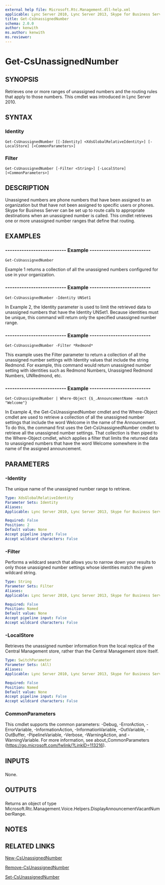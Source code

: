 ```yaml
---
external help file: Microsoft.Rtc.Management.dll-help.xml
applicable: Lync Server 2010, Lync Server 2013, Skype for Business Server 2015, Skype for Business Server 2019
title: Get-CsUnassignedNumber
schema: 2.0.0
author: kenwith
ms.author: kenwith
ms.reviewer:
---
```


# Get-CsUnassignedNumber

## SYNOPSIS
Retrieves one or more ranges of unassigned numbers and the routing rules that apply to those numbers.
This cmdlet was introduced in Lync Server 2010.



## SYNTAX

### Identity
```
Get-CsUnassignedNumber [[-Identity] <XdsGlobalRelativeIdentity>] [-LocalStore] [<CommonParameters>]
```

### Filter
```
Get-CsUnassignedNumber [-Filter <String>] [-LocalStore] [<CommonParameters>]
```

## DESCRIPTION
Unassigned numbers are phone numbers that have been assigned to an organization but that have not been assigned to specific users or phones.
Skype for Business Server can be set up to route calls to appropriate destinations when an unassigned number is called.
This cmdlet retrieves one or more unassigned number ranges that define that routing.



## EXAMPLES

### -------------------------- Example --------------------------
```
Get-CsUnassignedNumber
```

Example 1 returns a collection of all the unassigned numbers configured for use in your organization.

### -------------------------- Example --------------------------
```
Get-CsUnassignedNumber -Identity UNSet1
```

In Example 2, the Identity parameter is used to limit the retrieved data to unassigned numbers that have the Identity UNSet1.
Because identities must be unique, this command will return only the specified unassigned number range.

### -------------------------- Example --------------------------
```
Get-CsUnassignedNumber -Filter *Redmond*
```

This example uses the Filter parameter to return a collection of all the unassigned number settings with Identity values that include the string Redmond.
For example, this command would return unassigned number setting with identities such as Redmond Numbers, Unassigned Redmond Numbers, UNRedmond, etc.

### -------------------------- Example --------------------------
```
Get-CsUnassignedNumber | Where-Object {$_.AnnouncementName -match "Welcome"}
```

In Example 4, the Get-CsUnassignedNumber cmdlet and the Where-Object cmdlet are used to retrieve a collection of all the unassigned number settings that include the word Welcome in the name of the Announcement.
To do this, the command first uses the Get-CsUnassignedNumber cmdlet to retrieve all the unassigned number settings.
That collection is then piped to the Where-Object cmdlet, which applies a filter that limits the returned data to unassigned numbers that have the word Welcome somewhere in the name of the assigned announcement.

## PARAMETERS

### -Identity
The unique name of the unassigned number range to retrieve.

```yaml
Type: XdsGlobalRelativeIdentity
Parameter Sets: Identity
Aliases: 
Applicable: Lync Server 2010, Lync Server 2013, Skype for Business Server 2015, Skype for Business Server 2019

Required: False
Position: 2
Default value: None
Accept pipeline input: False
Accept wildcard characters: False
```

### -Filter
Performs a wildcard search that allows you to narrow down your results to only those unassigned number settings whose identities match the given wildcard string.

```yaml
Type: String
Parameter Sets: Filter
Aliases: 
Applicable: Lync Server 2010, Lync Server 2013, Skype for Business Server 2015, Skype for Business Server 2019

Required: False
Position: Named
Default value: None
Accept pipeline input: False
Accept wildcard characters: False
```

### -LocalStore
Retrieves the unassigned number information from the local replica of the Central Management store, rather than the Central Management store itself.

```yaml
Type: SwitchParameter
Parameter Sets: (All)
Aliases: 
Applicable: Lync Server 2010, Lync Server 2013, Skype for Business Server 2015, Skype for Business Server 2019

Required: False
Position: Named
Default value: None
Accept pipeline input: False
Accept wildcard characters: False
```

### CommonParameters
This cmdlet supports the common parameters: -Debug, -ErrorAction, -ErrorVariable, -InformationAction, -InformationVariable, -OutVariable, -OutBuffer, -PipelineVariable, -Verbose, -WarningAction, and -WarningVariable. For more information, see about_CommonParameters (https://go.microsoft.com/fwlink/?LinkID=113216).

## INPUTS

###  
None.

## OUTPUTS

###  
Returns an object of type Microsoft.Rtc.Management.Voice.Helpers.DisplayAnnouncementVacantNumberRange.

## NOTES

## RELATED LINKS

[New-CsUnassignedNumber](New-CsUnassignedNumber.md)

[Remove-CsUnassignedNumber](Remove-CsUnassignedNumber.md)

[Set-CsUnassignedNumber](Set-CsUnassignedNumber.md)

